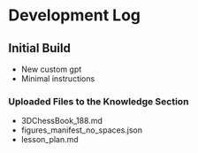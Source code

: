 # Development Log

## Initial Build
- New custom gpt
- Minimal instructions
### Uploaded Files to the Knowledge Section
- 3DChessBook_188.md
- figures_manifest_no_spaces.json
- lesson_plan.md
